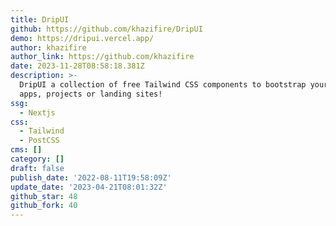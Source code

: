```yaml
---
title: DripUI
github: https://github.com/khazifire/DripUI
demo: https://dripui.vercel.app/
author: khazifire
author_link: https://github.com/khazifire
date: 2023-11-28T08:58:18.381Z
description: >-
  DripUI a collection of free Tailwind CSS components to bootstrap your new
  apps, projects or landing sites!
ssg:
  - Nextjs
css:
  - Tailwind
  - PostCSS
cms: []
category: []
draft: false
publish_date: '2022-08-11T19:58:09Z'
update_date: '2023-04-21T08:01:32Z'
github_star: 48
github_fork: 40
---
```

